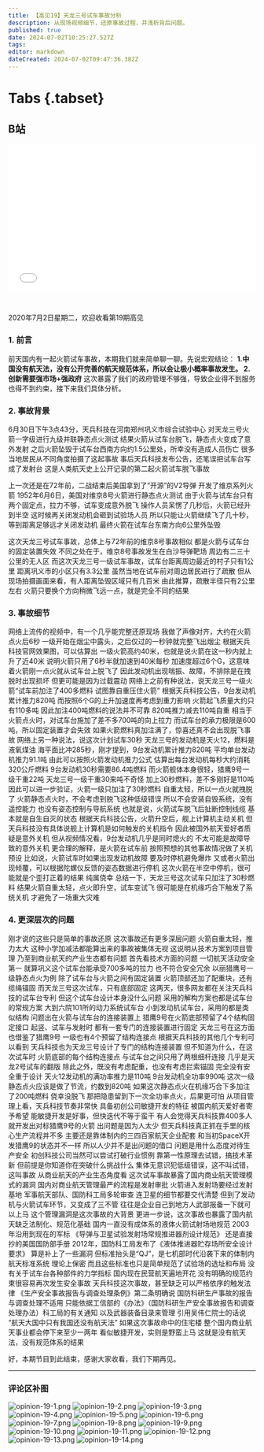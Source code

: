 ```yaml
---
title: 【高见19】天龙三号试车事故分析
description: 从现场视频细节，还原事故过程，并浅析背后问题。
published: true
date: 2024-07-02T10:25:27.527Z
tags: 
editor: markdown
dateCreated: 2024-07-02T09:47:36.382Z
---
```


# Tabs {.tabset}

## B站

<div style="position: relative; padding: 30% 45%;">
<iframe style="position: absolute; width: 100%; height: 100%; left: 0; top: 0;" src="//player.bilibili.com/player.html?&bvid=BV1ay411B7jk&page=1&as_wide=1&high_quality=1&danmaku=1&autoplay=0" scrolling="no" border="0" frameborder="no" framespacing="0" allowfullscreen="true"></iframe>
</div>


#

2020年7月2日星期二，欢迎收看第19期高见

### 1. 前言

前天国内有一起火箭试车事故，本期我们就来简单聊一聊。先说宏观结论：
**1.中国没有航天法，没有公开完善的航天规范体系，所以会让极小概率事故发生。
2.创新需要强市场+强政府**
这次暴露了我们的政府管理不够强，导致企业得不到服务也得不到约束，接下来我们具体分析。

### 2. 事故背景

6月30日下午3点43分，天兵科技在河南郑州巩义市综合试验中心
对天龙三号火箭一字级进行九级并联静态点火测试
结果火箭从试车台脱飞，静态点火变成了意外发射
之后火箭坠毁于试车台西南方向约1.5公里处，所幸没有造成人员伤亡
很多当地居民从不同角度拍摄了这起事故
事后天兵科技发布公告，还笔误把试车台写成了发射台
这是人类航天史上公开记录的第二起火箭试车脱飞事故

上一次还是在72年前，二战结束后美国拿到了“开源”的V2导弹
开发了维京系列火箭
1952年6月6日，美国对维京8号火箭进行静态点火测试
由于火箭与试车台只有两个固定点，拉力不够，试车变成意外脱飞
操作人员呆愣了几秒后，火箭已经升到半空
这时候再关闭发动机会砸到试验场人员
所以只能让火箭继续飞了几十秒，等到距离足够远才关闭发动机
最终火箭在试车台东南方向6公里外坠毁

这次天龙三号试车事故，总体上与72年前的维京8号事故相似
都是火箭与试车台的固定装置失效
不同之处在于，维京8号事故发生在白沙导弹靶场
周边有二三十公里的无人区
而这次天龙三号一级试车事故，试车台距离周边最近的村子只有1公里
距离巩义市的小区只有3.3公里
虽然当地在试车前对周边居民进行了疏散
但从现场拍摄画面来看，有人距离坠毁区域只有几百米
由此推算，疏散半径只有2公里左右
火箭只要换个方向稍微飞远一点，就是完全不同的结果

### 3. 事故细节
网络上流传的视频中，有一个几乎能完整还原现场
我做了声像对齐，大约在火箭点火后6秒
一级开始在烟尘中露头，之后仅过的一秒钟就完整飞出烟尘
根据天兵科技官网效果图，可以估算出
一级火箭高约40米，也就是说火箭在这一秒内就上升了近40米
说明火箭只用了6秒半就加速到40米每秒
加速度超过6个G，这意味着火箭刚一点火就从试车台上脱飞了
因此发动机出现喘振、故障，不排除是在拽脱时出现损坏
但更可能是因为过载震动
网络上之前有种说法，说天龙三号一级火箭“试车前加注了400多燃料
试图靠自重压住火箭”
根据天兵科技公告，9台发动机累计推力820吨
而按照6个G的上升加速度再考虑到重力影响
火箭起飞质量大约只有110多吨
因此加注400吨燃料的说法并不可靠
820吨推力减去110吨自重
相当于火箭点火时，对试车台施加了差不多700吨的向上拉力
而试车台的承力极限是600吨，所以固定装置才会失效
如果火箭燃料真加注满了，惊喜还真不会出现脱飞事故
网络上另一种说法，说这次计划试车30秒
天龙三号的发动机是天火12，燃料是液氧煤油
海平面比冲285秒，刚才提到，9台发动机累计推力820吨
平均单台发动机推力91.1吨
由此可以按照火箭发动机推力公式
估算出每台发动机每秒大约消耗320公斤燃料
9台发动机30秒需要86.4吨燃料
而火箭舰体本身很轻，猎鹰9号一级干重22吨
天龙三号一级干重30来吨不奇怪
加上30秒燃料，差不多刚好是110吨
因此可以进一步验证，火箭一级只加注了30秒燃料
自重太轻，所以一点火就拽脱了
火箭静态点火时，不会考虑到脱飞这种低级错误
所以不会安装自毁系统，没有遥控能力
也没有姿态控制与导航系统
也就是说，火箭试车脱飞后扯断控制线缆
基本就是自生自灭的状态
根据天兵科技公告，火箭升空后，舰上计算机主动关机
但天兵科技没有具体说舰上计算机是如何触发的关机指令
因此被国外航天爱好者质疑是意外关机
但从视频情况看，9台发动机几乎是同时熄火的
不太可能是故障导致的意外关机
更合理的解释，是火箭在试车前
按照预想的其他事故情况做了关机预设
比如说，火箭试车时如果出现发动机故障
要及时停机避免爆炸
又或者火箭出现倾覆，可以根据陀螺仪反馈的姿态数据进行停机
这次火箭在半空中停机，很可能就是个歪打正着的结果
纯属侥幸
总结一下，天龙三号这次试车只加注了30秒燃料
结果火箭自重太轻，点火即升空，试车变试飞
很可能是在机缘巧合下触发了系统关机
才避免了一场重大灾难

### 4. 更深层次的问题
刚才说的这些只是简单的事故还原
这次事故还有更多深层问题
火箭自重太轻，推力太大
这种小学加减法都能算出来的事故被集体无视
这说明从技术方案到项目管理
乃至到商业航天的产业生态都有问题
首先看技术方面的问题
一切航天活动安全第一
就算巩义这个试车台能承受700多吨的拉力
也不符合安全冗余
以丽猎鹰号一级静态点火为例
除了试车台与火箭之间有固定装置
火箭顶部还加了配重块，还有缆绳锚固
而天龙三号这次试车，只有底部固定
这两天，很多网友都在关注天兵科技的试车台专利
但这个试车台设计本身没什么问题
采用的解构方案也都是试车台的常规方案
大到六院101所的动力系统试车台
小到发动机试车台，采用的都是类似结构
问题出在火箭与试车台的连接装置上
猎鹰9号在火箭底部预留了4个结构固定接口
起竖、试车与发射时
都有一套专门的连接装置进行固定
天龙三号在这方面也借鉴了猎鹰9号
一级也有4个预留了结构连接点
根据天兵科技的其他几个专利可以看到
天兵科技也为天龙三号设计了专门的结构连接装置
但不知道为什么，在这次试车时
火箭底部的每个结构连接点
与试车台之间只用了两根细杆连接
几乎是天龙2号试车的翻版
除此之外，既没有考虑配重，也没有考虑拦索锚固
完全没有安全重于设计
天火12发动机的满功率推力是110吨
9台发动机全功率990吨
这次一级静态点火应该是做了节流，约数到820吨
如果这次静态点火在机缘巧合下多加注了200吨燃料
侥幸没脱飞
那把隐患留到下一次全功率点火，后果更可怕
从项目管理上看，天兵科技节奏非常快
具备初创公司敏捷开发的特征
被国内航天爱好者寄予希望
能敏捷开发是好事，但快迭代不等于蛮干
有人会觉得天兵科技靠400多人就开发出对标猎鹰9号的火箭
出问题是因为人太少
但天兵科技真正抓在手里的核心生产流程并不多
主要还是靠体制内的三四百家航天企业配套
和当初SpaceX开发猎鹰9的状态并不一样
所以人少并不是出问题的借口
问题是用什么态度对待生产安全
初创科技公司当然可以尝试打破行业惯例
靠第一性原理去试错，搞技术革新
但前提是你知道你在突破什么挑战什么
集体无意识犯低级错误，这不叫试错，这叫事故
从商业航天的产业生态角度看
这次试车事故暴露了国内商业航天管理模式的漏洞
国内对商业航天管理最严的流程是发射审批
火箭进入发射场要经过发射基地
军事航天部队、国防科工局多轮审查
连卫星的细节都要交代清楚
但到了发动机与火箭试车环节，又变成了三不管
往往是企业自己到地方人武部报备一下就可以上马
这个管理漏洞是这次事故的大背景
更进一步说，这次事故也暴露了国内航天缺乏法制化、规范化基础
国内一直没有成体系的液体火箭试射场地规范
2003年沿用到现在的军标
《导弹与卫星试验发射场常规推进器剂设计规范》
还是直接抄的美国国防部手册
2012年，国防科工局发布了《液体推进器贮存场所安全设计要求》
算是补上了一些漏洞
但标准抬头是“QJ”，是七机部时代沿袭下来的体制内航天标准系统
理论上保密
而且这些标准也只是简单规范了试验场的选址和布局
没有关于试车台各种部件的力学指标
国内现在民营航天遍地开花
没有明确的规范约束很容易再次发生安全事故
天兵科技这次事故，甚至缺乏可以严格依序的触发法律
《生产安全事故报告与调查处理条例》第二条明确说
国防科研生产事故的报告与调查处理不适用
只能依据工信部的《办法》（国防科研生产安全事故报告和调查处理办法）科工局的有关通知
以及武器装备目录来管理
引用吴伟仁院士的话说
“航天大国中只有我国还没有航天法”
如果这次事故命中的住宅楼
整个国内商业航天事业都会停下来至少一两年
看似敏捷开发，实则是野蛮上马
这就是没有航天法，没有规范体系的结果

好，本期节目到此结束，感谢大家收看，我们下期再见。

---

### 评论区补图

![opinion-19-1.png](https://img.bedtime.news/2024/07/02/6683d5377fe81.png)
![opinion-19-2.png](https://img.bedtime.news/2024/07/02/6683d537905b4.png)
![opinion-19-3.png](https://img.bedtime.news/2024/07/02/6683d537df842.png)
![opinion-19-4.png](https://img.bedtime.news/2024/07/02/6683d537b2aa1.png)
![opinion-19-5.png](https://img.bedtime.news/2024/07/02/6683d53735fc1.png)
![opinion-19-6.png](https://img.bedtime.news/2024/07/02/6683d5373123e.png)
![opinion-19-7.png](https://img.bedtime.news/2024/07/02/6683d5374fb25.png)
![opinion-19-8.png](https://img.bedtime.news/2024/07/02/6683d53730256.png)
![opinion-19-9.png](https://img.bedtime.news/2024/07/02/6683d5376c7ce.png)
![opinion-19-10.png](https://img.bedtime.news/2024/07/02/6683d537306bb.png)
![opinion-19-11.png](https://img.bedtime.news/2024/07/02/6683d5378b3cc.png)
![opinion-19-12.png](https://img.bedtime.news/2024/07/02/6683d5381d531.png)
![opinion-19-13.png](https://img.bedtime.news/2024/07/02/6683d538723f4.png)
![opinion-19-14.png](https://img.bedtime.news/2024/07/02/6683d53928aba.png)


